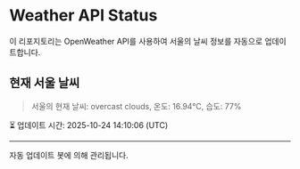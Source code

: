 
# Weather API Status

이 리포지토리는 OpenWeather API를 사용하여 서울의 날씨 정보를 자동으로 업데이트합니다.

## 현재 서울 날씨
> 서울의 현재 날씨: overcast clouds, 온도: 16.94°C, 습도: 77%

⏳ 업데이트 시간: 2025-10-24 14:10:06 (UTC)

---
자동 업데이트 봇에 의해 관리됩니다.
